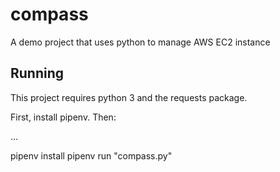 # compass
A demo project that uses python to manage AWS EC2 instance

## Running

This project requires python 3 and the requests package.

First, install pipenv. Then:

...

pipenv install
pipenv run "compass.py"
